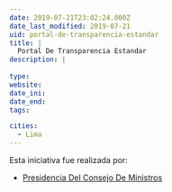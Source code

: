 ```yaml
---
date: 2019-07-21T23:02:24.000Z
date_last_modified: 2019-07-21
uid: portal-de-transparencia-estandar
title: |
  Portal De Transparencia Estandar
description: |
  
type: 
website: 
date_ini: 
date_end: 
tags:

cities: 
  - Lima
---
```


Esta iniciativa fue realizada por:

- [Presidencia Del Consejo De Ministros](/organizaciones/presidencia-del-consejo-de-ministros)
